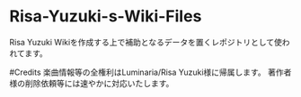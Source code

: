 # Risa-Yuzuki-s-Wiki-Files
Risa Yuzuki Wikiを作成する上で補助となるデータを置くレポジトリとして使われてます。

#Credits
楽曲情報等の全権利はLuminaria/Risa Yuzuki様に帰属します。
著作者様の削除依頼等には速やかに対応いたします。
